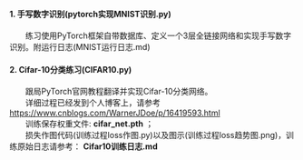 #### 1. 手写数字识别(pytorch实现MNIST识别.py)
&emsp;&emsp;练习使用PyTorch框架自带数据库、定义一个3层全链接网络和实现手写数字识别。附运行日志(MNIST运行日志.md)

#### 2. Cifar-10分类练习(CIFAR10.py)
&emsp;&emsp;跟局PyTorch官网教程翻译并实现Cifar-10分类网络。
<br>&emsp;&emsp;详细过程已经发到个人博客上，请参考 https://www.cnblogs.com/WarnerJDoe/p/16419593.html
<br>&emsp;&emsp;训练保存权重文件: **cifar_net.pth** ；
<br>&emsp;&emsp;损失作图代码(训练过程loss作图.py)以及图示(训练过程loss趋势图.png)，训练原始日志请参考： **Cifar10训练日志.md**
